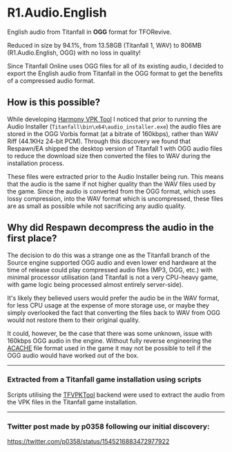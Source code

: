 # R1.Audio.English
English audio from Titanfall in **OGG** format for TFORevive.

Reduced in size by 94.1%, from 13.58GB (Titanfall 1, WAV) to 806MB (R1.Audio.English, OGG) with no loss in quality!

Since Titanfall Online uses OGG files for all of its existing audio, I decided to export the English audio from Titanfall in the OGG format to get the benefits of a compressed audio format.

## How is this possible?
While developing [Harmony VPK Tool](https://github.com/harmonytf/HarmonyVPKTool) I noticed that prior to running the Audio Installer (`Titanfall\bin\x64\audio_installer.exe`) the audio files are stored in the OGG Vorbis format (at a bitrate of 160kbps), rather than WAV Riff (44.1KHz 24-bit PCM). Through this discovery we found that Respawn/EA shipped the desktop version of Titanfall 1 with OGG audio files to reduce the download size then converted the files to WAV during the installation process.

These files were extracted prior to the Audio Installer being run. This means that the audio is the same if not higher quality than the WAV files used by the game. Since the audio is converted from the OGG format, which uses lossy compression, into the WAV format which is uncompressed, these files are as small as possible while not sacrificing any audio quality.

## Why did Respawn decompress the audio in the first place?
The decision to do this was a strange one as the Titanfall branch of the Source engine supported OGG audio and even lower end hardware at the time of release could play compressed audio files (MP3, OGG, etc.) with minimal processor utilisation (and Titanfall is not a very CPU-heavy game, with game logic being processed almost entirely server-side).

It's likely they believed users would prefer the audio be in the WAV format, for less CPU usage at the expense of more storage use, or maybe they simply overlooked the fact that converting the files back to WAV from OGG would not restore them to their original quality.

It could, however, be the case that there was some unknown, issue with 160kbps OGG audio in the engine. Without fully reverse engineering the [ACACHE](https://github.com/barnabwhy/TFVPKTool/blob/main/src/acache.ts) file format used in the game it may not be possible to tell if the OGG audio would have worked out of the box.

----

### Extracted from a Titanfall game installation using scripts
Scripts utilising the [TFVPKTool](https://github.com/barnabwhy/TFVPKTool) backend were used to extract the audio from the VPK files in the Titanfall game installation.

----

### Twitter post made by p0358 following our initial discovery:
https://twitter.com/p0358/status/1545216883472977922
